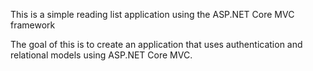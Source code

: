 ﻿This is a simple reading list application using the ASP.NET Core MVC framework

The goal of this is to create an application that uses authentication and relational models using ASP.NET Core MVC.